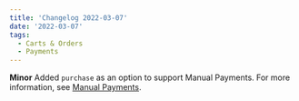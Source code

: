 ```yaml
---
title: 'Changelog 2022-03-07'
date: '2022-03-07'
tags:
  - Carts & Orders
  - Payments
---
```

**Minor** 
Added `purchase` as an option to support Manual Payments. For more information, see [Manual Payments](/docs/commerce-cloud/payments/paying-for-an-order/manual-payments).
